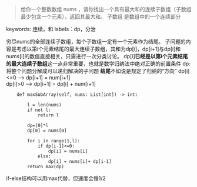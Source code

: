 >给你一个整数数组 nums ，请你找出一个具有最大和的连续子数组（子数组最少包含一个元素），返回其最大和。
>子数组 是数组中的一个连续部分

keywords: 连续，和
labels：dp，分治

穷尽nums的全部连续子数组，每个子数组一定有一个元素作为结尾。
子问题的内容是考虑以第i个元素结尾的最大连续子数组，其和为dp[i]，dp[i+1]与dp[i]和nums[i]的数值直接相关，只需进行一次分类讨论。
dp[i]**已经是以第i个元素结尾的最大连续子数组**这一点非常重要，也就是数学归纳法中绝对正确的前置条件
dp:将整个问题分解成可以递归解决的子问题
**结尾**不如说是规定了归纳的“方向”
dp[i]<=0  -->    dp[i+1] = num[i+1]            
dp[i]>0   -->    dp[i+1] = dp[i] + num[i+1]

```
    def maxSubArray(self, nums: List[int]) -> int:
        
        l = len(nums)
        if not l:
            return l
            
        dp=[0]*l
        dp[0] = nums[0]

        for i in range(1,l):
            if dp[i-1]<=0:
                dp[i] = nums[i]
            else:
                dp[i] = nums[i]+ dp[i-1]
        return max(dp)
```
if-else结构可以用max代替，但速度会慢1/2
